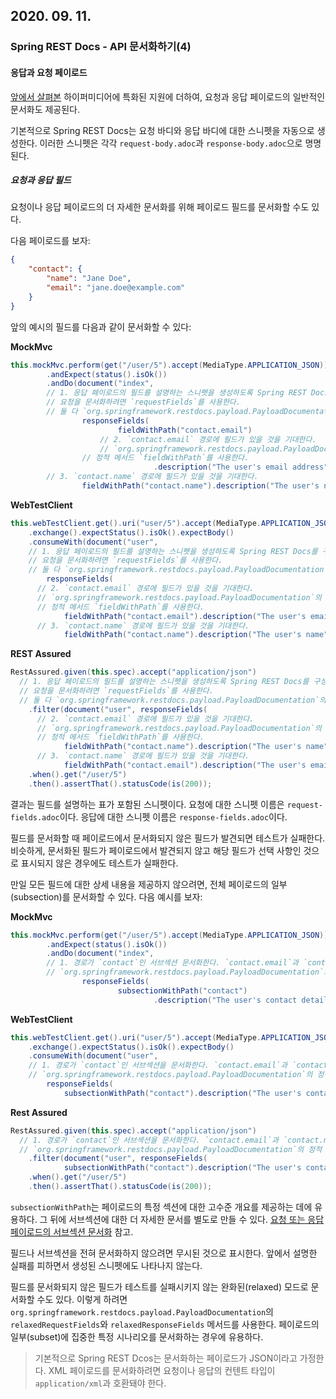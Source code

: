 ## 2020. 09. 11.

### Spring REST Docs - API 문서화하기(4)

#### 응답과 요청 페이로드

[앞에서 살펴본][documenting-hypermedia] 하이퍼미디어에 특화된 지원에 더하여, 요청과 응답 페이로드의 일반적인 문서화도 제공된다.

기본적으로 Spring REST Docs는 요청 바디와 응답 바디에 대한 스니펫을 자동으로 생성한다. 이러한 스니펫은 각각 `request-body.adoc`과 `response-body.adoc`으로 명명된다.

##### 요청과 응답 필드

요청이나 응답 페이로드의 더 자세한 문서화를 위해 페이로드 필드를 문서화할 수도 있다.

다음 페이로드를 보자:

```json
{
	"contact": {
		"name": "Jane Doe",
		"email": "jane.doe@example.com"
	}
}
```

앞의 예시의 필드를 다음과 같이 문서화할 수 있다:

**MockMvc**

```java
this.mockMvc.perform(get("/user/5").accept(MediaType.APPLICATION_JSON))
		.andExpect(status().isOk())
		.andDo(document("index",
        // 1. 응답 페이로드의 필드를 설명하는 스니펫을 생성하도록 Spring REST Docs를 구성한다. 
        // 요청을 문서화하려면 `requestFields`를 사용한다. 
        // 둘 다 `org.springframework.restdocs.payload.PayloadDocumentation`의 정적 메서드다.
				responseFields( 
						fieldWithPath("contact.email")
          			// 2. `contact.email` 경로에 필드가 있을 것을 기대한다.
          			// `org.springframework.restdocs.payload.PayloadDocumentation`의 
                // 정적 메서드 `fieldWithPath`를 사용한다.
								.description("The user's email address"), 
        // 3. `contact.name` 경로에 필드가 있을 것을 기대한다.
				fieldWithPath("contact.name").description("The user's name"))));
```

**WebTestClient**

```java
this.webTestClient.get().uri("user/5").accept(MediaType.APPLICATION_JSON)
	.exchange().expectStatus().isOk().expectBody()
	.consumeWith(document("user",
    // 1. 응답 페이로드의 필드를 설명하는 스니펫을 생성하도록 Spring REST Docs를 구성한다. 
    // 요청을 문서화하려면 `requestFields`를 사용한다. 
    // 둘 다 `org.springframework.restdocs.payload.PayloadDocumentation`의 정적 메서드다.
		responseFields( 
      // 2. `contact.email` 경로에 필드가 있을 것을 기대한다.
      // `org.springframework.restdocs.payload.PayloadDocumentation`의 
      // 정적 메서드 `fieldWithPath`를 사용한다.
			fieldWithPath("contact.email").description("The user's email address"), 
      // 3. `contact.name` 경로에 필드가 있을 것을 기대한다.
			fieldWithPath("contact.name").description("The user's name")))); 
```

**REST Assured**

```java
RestAssured.given(this.spec).accept("application/json")
  // 1. 응답 페이로드의 필드를 설명하는 스니펫을 생성하도록 Spring REST Docs를 구성한다. 
  // 요청을 문서화하려면 `requestFields`를 사용한다. 
  // 둘 다 `org.springframework.restdocs.payload.PayloadDocumentation`의 정적 메서드다.
	.filter(document("user", responseFields(
      // 2. `contact.email` 경로에 필드가 있을 것을 기대한다.
      // `org.springframework.restdocs.payload.PayloadDocumentation`의 
      // 정적 메서드 `fieldWithPath`를 사용한다.
			fieldWithPath("contact.name").description("The user's name"), 
      // 3. `contact.name` 경로에 필드가 있을 것을 기대한다.
			fieldWithPath("contact.email").description("The user's email address")))) 
	.when().get("/user/5")
	.then().assertThat().statusCode(is(200));
```

결과는 필드를 설명하는 표가 포함된 스니펫이다. 요청에 대한 스니펫 이름은 `request-fields.adoc`이다. 응답에 대한 스니펫 이름은 `response-fields.adoc`이다.

필드를 문서화할 때 페이로드에서 문서화되지 않은 필드가 발견되면  테스트가 실패한다. 비슷하게, 문서화된 필드가 페이로드에서 발견되지 않고 해당 필드가 선택 사항인 것으로 표시되지 않은 경우에도 테스트가 실패한다.

만일 모든 필드에 대한 상세 내용을 제공하지 않으려면, 전체 페이로드의 일부(subsection)를 문서화할 수 있다. 다음 예시를 보자:

**MockMvc**

```java
this.mockMvc.perform(get("/user/5").accept(MediaType.APPLICATION_JSON))
		.andExpect(status().isOk())
		.andDo(document("index",
        // 1. 경로가 `contact`인 서브섹션 문서화한다. `contact.email`과 `contact.name`이 문서화된다.
        // `org.springframework.restdocs.payload.PayloadDocumentation`의 정적 메서드 `subsectionWithPath`를 사용한다.
				responseFields( 
						subsectionWithPath("contact")
								.description("The user's contact details")))); 
```

**WebTestClient**

```java
this.webTestClient.get().uri("user/5").accept(MediaType.APPLICATION_JSON)
	.exchange().expectStatus().isOk().expectBody()
	.consumeWith(document("user",
    // 1. 경로가 `contact`인 서브섹션을 문서화한다. `contact.email`과 `contact.name`이 문서화된다.
    // `org.springframework.restdocs.payload.PayloadDocumentation`의 정적 메서드 `subsectionWithPath`를 사용한다.
		responseFields(
			subsectionWithPath("contact").description("The user's contact details"))));
```

**Rest Assured**

```java
RestAssured.given(this.spec).accept("application/json")
  // 1. 경로가 `contact`인 서브섹션을 문서화한다. `contact.email`과 `contact.name`이 문서화된다.
  // `org.springframework.restdocs.payload.PayloadDocumentation`의 정적 메서드 `subsectionWithPath`를 사용한다.
	.filter(document("user", responseFields(
			subsectionWithPath("contact").description("The user's contact details")))) 
	.when().get("/user/5")
	.then().assertThat().statusCode(is(200));
```

`subsectionWithPath`는 페이로드의 특정 섹션에 대한 고수준 개요를 제공하는 데에 유용하다. 그 뒤에  서브섹션에 대한 더 자세한 문서를 별도로 만들 수 있다. [요청 또는 응답 페이로드의 서브섹션 문서화][subsection-of-request-or-response-payload] 참고.

필드나 서브섹션을 전혀 문서화하지 않으려면 무시된 것으로 표시한다. 앞에서 설명한 실패를 피하면서 생성된 스니펫에도 나타나지 않는다.

필드를 문서화되지 않은 필드가 테스트를 실패시키지 않는 완화된(relaxed) 모드로 문서화할 수도 있다. 이렇게 하려면 `org.springframework.restdocs.payload.PayloadDocumentation`의 `relaxedRequestFields`와 `relaxedResponseFields` 메서드를 사용한다. 페이로드의 일부(subset)에 집중한 특정 시나리오를 문서화하는 경우에 유용하다.

> 기본적으로 Spring REST Dcos는 문서화하는 페이로드가 JSON이라고 가정한다. XML 페이로드를 문서화하려면 요청이나 응답의 컨텐트 타입이 `application/xml`과 호환돼야 한다.



[documenting-hypermedia]: https://docs.spring.io/spring-restdocs/docs/2.0.4.RELEASE/reference/html5/#documenting-your-api-hypermedia
[subsection-of-request-or-response-payload]: https://docs.spring.io/spring-restdocs/docs/2.0.4.RELEASE/reference/html5/#documenting-your-api-request-response-payloads-subsections
